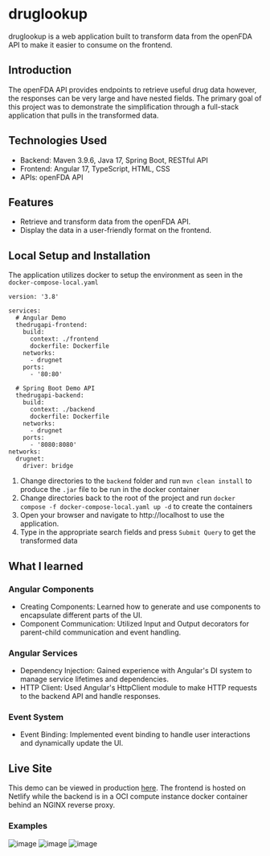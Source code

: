 # druglookup

druglookup is a web application built to transform data from the openFDA API to make it easier to consume on the frontend.

## Introduction
The openFDA API provides endpoints to retrieve useful drug data however, the responses can be very large and have nested fields. The primary goal of this project was to demonstrate the simplification through a full-stack application that pulls in the transformed data.

## Technologies Used

- Backend: Maven 3.9.6, Java 17, Spring Boot, RESTful API
- Frontend: Angular 17, TypeScript, HTML, CSS
- APIs: openFDA API

## Features

- Retrieve and transform data from the openFDA API.
- Display the data in a user-friendly format on the frontend.

## Local Setup and Installation

The application utilizes docker to setup the environment as seen in the `docker-compose-local.yaml`

```
version: '3.8'

services:
  # Angular Demo
  thedrugapi-frontend:
    build:
      context: ./frontend
      dockerfile: Dockerfile
    networks:
      - drugnet
    ports:
      - '80:80'

  # Spring Boot Demo API
  thedrugapi-backend:
    build:
      context: ./backend
      dockerfile: Dockerfile
    networks:
      - drugnet
    ports:
      - '8080:8080'
networks:
  drugnet:
    driver: bridge
```


1. Change directories to the `backend` folder and run `mvn clean install` to produce the `.jar` file to be run in the docker container
2. Change directories back to the root of the project and run `docker compose -f docker-compose-local.yaml up -d` to create the containers
3. Open your browser and navigate to http://localhost to use the application.
4. Type in the appropriate search fields and press `Submit Query` to get the transformed data

## What I learned
### Angular Components

- Creating Components: Learned how to generate and use components to encapsulate different parts of the UI.
- Component Communication: Utilized Input and Output decorators for parent-child communication and event handling.

### Angular Services

- Dependency Injection: Gained experience with Angular's DI system to manage service lifetimes and dependencies.
- HTTP Client: Used Angular's HttpClient module to make HTTP requests to the backend API and handle responses.

### Event System

- Event Binding: Implemented event binding to handle user interactions and dynamically update the UI.

## Live Site
This demo can be viewed in production [here](druglookup.netlify.app). The frontend is hosted on Netlify while the backend is in a OCI compute instance docker container behind an NGINX reverse proxy. 

### Examples
![image](https://github.com/michaeldevlee/GetDrugsAPI/assets/58196525/6221fafe-4362-4d2e-8d0b-c85e81eb057f)
![image](https://github.com/michaeldevlee/GetDrugsAPI/assets/58196525/1faa1b4d-4863-46ff-8fc7-50c7a4d8b5b5)
![image](https://github.com/michaeldevlee/GetDrugsAPI/assets/58196525/27977113-3eb2-41d3-9b04-19476b13a4cd)


